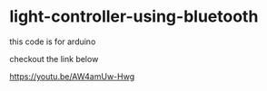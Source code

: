 # light-controller-using-bluetooth

this code is for arduino

checkout the link below

https://youtu.be/AW4amUw-Hwg
